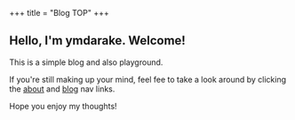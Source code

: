 +++
title = "Blog TOP"
+++

## Hello, I'm ymdarake. Welcome!

This is a simple blog and also playground.

If you're still making up your mind, feel fee to take a look around by clicking the [about](/about/) and [blog](/blog/) nav links.

Hope you enjoy my thoughts!
